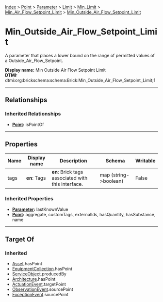[Index](../../../../../index.md) > [Point](../../../../Point.md) > [Parameter](../../../Parameter.md) > [Limit](../../Limit.md) > [Min_Limit](../Min_Limit.md) > [Min_Air_Flow_Setpoint_Limit](Min_Air_Flow_Setpoint_Limit.md) > [Min_Outside_Air_Flow_Setpoint_Limit](#)
# Min_Outside_Air_Flow_Setpoint_Limit

A parameter that places a lower bound on the range of permitted values of a Outside_Air_Flow_Setpoint.


**Display name:** Min Outside Air Flow Setpoint Limit<br />
**DTMI:** dtmi:org:brickschema:schema:Brick:Min_Outside_Air_Flow_Setpoint_Limit;1

---

## Relationships

### Inherited Relationships
* **[Point](../../../../Point.md):** isPointOf

---

## Properties

|Name|Display name|Description|Schema|Writable|
|-|-|-|-|-|
|tags|**en**: Tags|**en**: Brick tags associated with this interface.|map (string->boolean)|False|
### Inherited Properties
* **[Parameter](../../../Parameter.md):** lastKnownValue
* **[Point](../../../../Point.md):** aggregate, customTags, externalIds, hasQuantity, hasSubstance, name

---

## Target Of
### Inherited
* [Asset](../../../../../Asset/Asset.md).hasPoint
* [EquipmentCollection](../../../../../Collection/EquipmentCollection.md).hasPoint
* [ServiceObject](../../../../../Information/ServiceObject/ServiceObject.md).producedBy
* [Architecture](../../../../../Space/Architecture/Architecture.md).hasPoint
* [ActuationEvent](../../../../../Event/PointEvent/ActuationEvent.md).targetPoint
* [ObservationEvent](../../../../../Event/PointEvent/ObservationEvent.md).sourcePoint
* [ExceptionEvent](../../../../../Event/PointEvent/ExceptionEvent.md).sourcePoint
